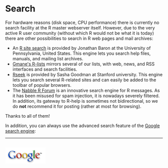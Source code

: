 # Search

For hardware reasons (disk space, CPU performance) there is currently no search facility at the R master webserver itself. However, due to the very active R user community (without which R would not be what it is today) there are other possibilities to search in R web pages and mail archives:

-   An [R site search](http://finzi.psych.upenn.edu/search.html) is provided by Jonathan Baron at the University of Pennsylvania, United States. This engine lets you search help files, manuals, and mailing list archives.
-   [Gmane's R-lists](http://dir.gmane.org/index.php?prefix=gmane.comp.lang.r.) mirrors several of our lists, with web, news, and RSS interfaces and search facilities.
-   [Rseek](http://www.rseek.org) is provided by Sasha Goodman at Stanford university. This engine lets you search several R-related sites and can easily be added to the toolbar of popular browsers.
-   The [Nabble R Forum](http://r.789695.n4.nabble.com/) is an innovative search engine for R messages. As it has been misused for spam injection, it is nowadays severely filtered. In addition, its gateway to R-help is sometimes not bidirectional, so we do **not** recommend it for posting (rather at most for browsing).

Thanks to all of them!

In addition, you can always use the advanced search feature of the [Google search engine](http://www.google.com/advanced_search):

  -----------------------------------------------------------
  [![Google](Google-Logo_40wht.png)](http://www.google.com)
  -----------------------------------------------------------


